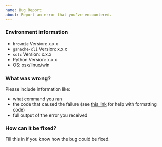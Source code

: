 ```yaml
---
name: Bug Report
about: Report an error that you've encountered.
---
```

### Environment information

* `brownie` Version: x.x.x
* `ganache-cli` Version: x.x.x
* `solc` Version: x.x.x
* Python Version: x.x.x
* OS: osx/linux/win

### What was wrong?

Please include information like:

* what command you ran
* the code that caused the failure (see [this link](https://help.github.com/articles/basic-writing-and-formatting-syntax/) for help with formatting code)
* full output of the error you received

### How can it be fixed?

Fill this in if you know how the bug could be fixed.
